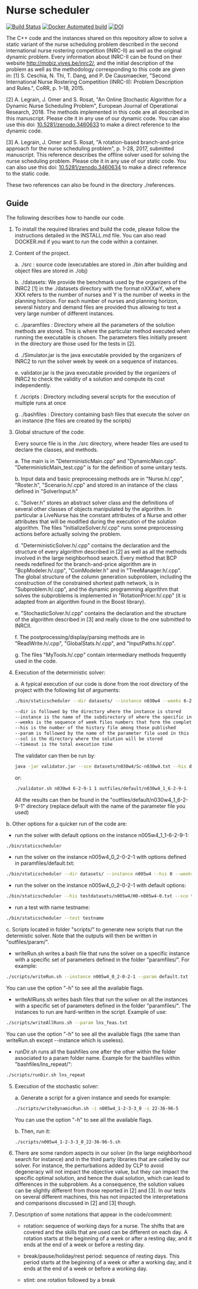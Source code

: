 # Nurse scheduler

[![Build Status](https://travis-ci.org/legraina/NurseScheduler.svg?branch=master)](https://travis-ci.org/legraina/NurseScheduler)
[![Docker Automated build](https://img.shields.io/docker/automated/legraina/nurse-scheduler)](https://hub.docker.com/repository/docker/legraina/nurse-scheduler/)
[![DOI](https://zenodo.org/badge/150300357.svg)](https://zenodo.org/badge/latestdoi/150300357)


The C++ code and the instances shared on this repository allow to solve a static variant of the nurse scheduling problem described in the second international nurse rostering competition (INRC-II) as well as the original dynamic problem.
Every information about INRC-II can be found on their website http://mobiz.vives.be/inrc2/, and the initial description of the problem as well as the methodology corresponding to this code are given in:
[1] S. Ceschia, N. Thi, T. Dang, and P. De Causmaecker, "Second International Nurse Rostering Competition (INRC-II): Problem Description and Rules.", CoRR, p. 1–18, 2015.

[2] A. Legrain, J. Omer and S. Rosat, "An Online Stochastic Algorithm for a Dynamic Nurse Scheduling Problem", European Journal of Operational Research, 2018. The methods implemented in this code are all described in this manuscript. Please cite it in any use of our dynamic code. You can also use this doi: [10.5281/zenodo.3460633](https://doi.org/10.5281/zenodo.3460633) to make a direct reference to the dynamic code.

[3] A. Legrain, J. Omer and S. Rosat, "A rotation-based branch-and-price approach for the nurse scheduling problem", p. 1-28, 2017, submitted manuscript. This reference describes the offline solver used for solving the nurse scheduling problem. Please cite it in any use of our static code. You can also use this doi: [10.5281/zenodo.3460634](https://doi.org/10.5281/zenodo.3460634) to make a direct reference to the static code.

These two references can also be found in the directory ./references.

Guide
------------------

The following describes how to handle our code.

1. To install the required libraries and build the code, please follow the instructions detailed in the INSTALL.md file. You can also read DOCKER.md if you want to run the code within a container.

2. Content of the project.

	a. ./src : source code (executables are stored in ./bin after building and object files are stored in ./obj)

	b. ./datasets: We provide the benchmark used by the organizers of the INRC2 [1] in the ./datasets directory with the format nXXXwY, where XXX refers to the number of nurses and Y is the number of weeks in the planning horizon. For each number of nurses and planning horizon, several history and demand files are provided thus allowing to test a very large number of different instances.

	c. ./paramfiles : Directory where all the parameters of the solution methods are stored. This is where the particular method executed when running the executable is chosen. The parameters files initially present in the directory are those used for the tests in [2].

	d. ./Simulator.jar is the java executable provided by the organizers of INRC2 to run the solver week by week on a sequence of instances.

	e. validator.jar is the java executable provided by the organizers of INRC2 to check the validity of a solution and compute its cost independently.

	f. ./scripts : Directory including several scripts for the execution of multiple runs at once

	g. ./bashfiles : Directory containing bash files that execute the solver on an instance (the files are created by the scripts)

3. Global structure of the code:

	Every source file is in the ./src directory, where header files are used to declare the classes, and methods.

	a. The main is in "DeterministicMain.cpp" and "DynamicMain.cpp". "DeterministicMain_test.cpp" is for the definition of some unitary tests.

	b. Input data and basic preprocessing methods are in "Nurse.h/.cpp", "Roster.h", "Scenario.h/.cpp" and stored in an instance of the class defined in "SolverInput.h"

	c. "Solver.h" stores an abstract solver class and the definitions of several other classes of objects manipulated by the algorithm. In particular a LiveNurse has the constant attributes of a Nurse and other attributes that will be modified during the execution of the solution algorithm. The files "InitializeSolver.h/.cpp" runs some preprocessing actions before actually solving the problem.

	d. "DeterministicSolver.h/.cpp" contains the declaration and the structure of every algorithm described in [2] as well as all the methods involved in the large neighborhood search. Every method that BCP needs redefined for the branch-and-price algorithm are in "BcpModeler.h/.cpp", "CoinModeler.h" and in "TreeManager.h/.cpp". The global structure of the column generation subproblem, including the construction of the constrained shortest path network, is in "Subproblem.h/.cpp", and the dynamic programming algorithm that solves the subproblems is implemented in "RotationPricer.h/.cpp" (it is adapted from an algorithm found in the Boost library).

	e. "StochasticSolver.h/.cpp" contains the declaration and the structure of the algorithm described in [3] and really close to the one submitted to INRCII.

	f. The postprocessing/display/parsing methods are in "ReadWrite.h/.cpp", "GlobalStats.h/.cpp", and "InputPaths.h/.cpp".

	g. The files "MyTools.h/.cpp" contain intermediary methods frequently used in the code.

4. Execution of the deterministic solver:

	a. A typical execution of our code is done from the root directory of the project with the following list of arguments:

	```bash
	./bin/staticscheduler --dir datasets/ --instance n030w4 --weeks 6-2-9-1 --his 1 --param paramfiles/default.txt --sol outfiles/default/n030w4_1_6-2-9-1 --timeout 780

	--dir is followed by the directory where the instance is stored
	--instance is the name of the subdirectory of where the specific instance is stored
	--weeks is the sequence of week files numbers that form the complete horizon
	--his is the number of the history file among those published
	--param is followed by the name of the parameter file used in this run
	--sol is the directory where the solution will be stored
	--timeout is the total execution time
	```

	The validator can then be run by:
	```bash
	java -jar validator.jar --sce datasets/n030w4/Sc-n030w4.txt --his datasets/n030w4/H0-n030w4-1.txt --weeks datasets/n030w4/WD-n030w4-6.txt datasets/n030w4/WD-n030w4-2.txt datasets/n030w4/WD-n030w4-9.txt datasets/n030w4/WD-n030w4-1.txt --sols outfiles/default/n030w4_1_6-2-9-1/sol-week0.txt outfiles/default/n030w4_1_6-2-9-1/sol-week1.txt outfiles/default/n030w4_1_6-2-9-1/sol-week2.txt outfiles/default/n030w4_1_6-2-9-1/sol-week3.txt > outfiles/default/n030w4_1_6-2-9-1/validator.txt
	```
	or:
	```bash
	./validator.sh n030w4 6-2-9-1 1 outfiles/default/n030w4_1_6-2-9-1
	```

	All the results can then be found in the "outfiles/default/n030w4_1_6-2-9-1" directory (replace default with the name of the parameter file you used)

  b. Other options for a quicker run of the code are:
  
   - run the solver with default options on the instance n005w4_1_1-6-2-9-1:
   ````bash
   ./bin/staticscheduler
   ````
	
   - run the solver on the instance n005w4_0_2-0-2-1 with options defined in paramfiles/default.txt:
   ```bash
   ./bin/staticscheduler --dir datasets/ --instance n005w4 --his 0 --weeks 2-0-2-1 --param paramfiles/default.txt
   ```
	
   - run the solver on the instance n005w4_0_2-0-2-1 with default options:
   ```bash
   ./bin/staticscheduler --his testdatasets/n005w4/H0-n005w4-0.txt --sce testdatasets/n005w4/Sc-n005w4.txt --week testdatasets/n005w4/WD-n005w4-2.txt  --week testdatasets/n005w4/WD-n005w4-0.txt --week testdatasets/n005w4/WD-n005w4-2.txt --week testdatasets/n005w4/WD-n005w4-1.txt
   ```
	
   - run a test with name testname:
   ```bash
   ./bin/staticscheduler --test testname
   ```

  c. Scripts located in folder "scripts/" to generate new scripts that run the determistic solver. Note that the outputs will then be written in "outfiles/param/".

   - writeRun.sh writes a bash file that runs the solver on a specific instance with a specific set of parameters defined in the folder "paramfiles/". For example:
   ````bash
   ./scripts/writeRun.sh --instance n005w4_0_2-0-2-1 --param default.txt
   ````
   You can use the option "-h" to see all the available flags.
   
   - writeAllRuns.sh writes bash files that run the solver on all the instances with a specific set of parameters defined in the folder "paramfiles/". The instances to run are hard-written in the script. Example of use:
   ````bash
   ./scripts/writeAllRuns.sh --param lns_feas.txt
   ````
   You can use the option "-h" to see all the available flags (the same than writeRun.sh except --instance which is useless).
   
   - runDir.sh runs all the bashfiles one after the other within the folder associated to a param folder name. Example for the bashfiles within "bashfiles/lns_repeat/":
   ````bash
   ./scripts/runDir.sh lns_repeat
   ````

5. Execution of the stochastic solver:

	a. Generate a script for a given instance and seeds for example:
	````bash
	./scripts/writeDynamicRun.sh -i n005w4_1-2-3-3_0 -s 22-36-96-5
	````
	You can use the option "-h" to see all the available flags.

	b. Then, run it:
	````bash
	./scripts/n005w4_1-2-3-3_0_22-36-96-5.sh
	````

6. There are some random aspects in our solver (in the large neighborhood search for instance) and in the third party libraries that are called by our solver. For instance, the perturbations added by CLP to avoid degeneracy will not impact the objective value, but they can impact the specific optimal solution, and hence the dual solution, which can lead to differences in the subproblem. As a consequence, the solution values can be slightly different from those reported in [2] and [3]. In our tests on several different machines, this has not impacted the interpretations and comparisons discussed in [2] and [3] though.

7. Description of some notations that appear in the code/comment:

	- rotation: sequence of working days for a nurse. The shifts that are covered and the skills that are used can be different on each day. A rotation starts at the beginning of a week or after a resting day, and it ends at the end of a week or before a resting day.

	- break/pause/holiday/rest period: sequence of resting days. This period starts at the beginning of a week or after a working day, and it ends at the end of a week or before a working day.

	- stint: one rotation followed by a break
